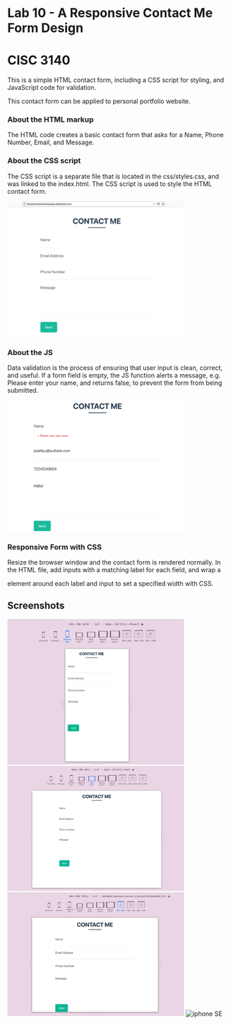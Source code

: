 # Lab 10 - A Responsive Contact Me Form Design
# CISC 3140

This is a simple HTML contact form, including a CSS script for styling, and JavaScript code for validation.

This contact form can be applied to personal portfolio website.

### About the HTML markup
The HTML code creates a basic contact form that asks for a Name, Phone Number, Email, and Message.

### About the CSS script
The CSS script is a separate file that is located in the css/styles.css, and was linked to the index.html. The CSS script is used to style the HTML contact form.

<img src="img/contact.png" alt="contact-form" width="400"/>

### About the JS
Data validation is the process of ensuring that user input is clean, correct, and useful.
If a form field is empty, the JS function alerts a message, e.g. Please enter your name, and returns false, to prevent the form from being submitted.

<img src="img/validation.png" alt="contact-form" width="400"/>

### Responsive Form with CSS
Resize the browser window and the contact form is rendered normally. In the HTML file, add inputs with a matching label for each field, and wrap a <div> element  around each label and input to set a specified width with CSS.

## Screenshots
<img src="img/ip8.png" alt="iphone 8" width="400"/>
<img src="img/iPad.png" alt="iPad" width="400"/>
<img src="img/800.png" alt="800*600" width="400"/>
<img src="img/1366*768.png" alt="iphone SE" width="400"/>


